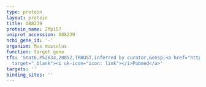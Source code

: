 ```yaml
---
type: protein
layout: protein
title: O88239
protein_name: Zfp157
uniprot_accession: O88239
ncbi_gene_id: '-'
organism: Mus musculus
function: target gene
tfs: 'Stat6,P52633,20852,TRRUST,inferred by curator,&ensp;<a href="https://www.ncbi.nlm.nih.gov/pubmed/?term=23315963%5Buid%5D"
  target="_blank"><i uk-icon="icon: link"></i>Pubmed</a>'
targets: ''
binding_sites: ''
---
```

